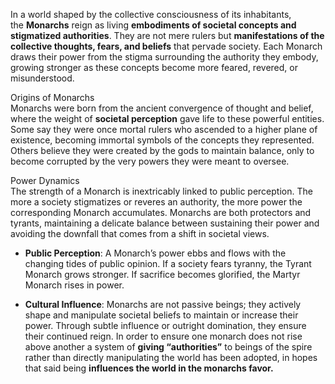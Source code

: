 In a world shaped by the collective consciousness of its inhabitants, the **Monarchs** reign as living **embodiments of societal concepts and stigmatized authorities**. They are not mere rulers but **manifestations of the collective thoughts, fears, and beliefs** that pervade society. Each Monarch draws their power from the stigma surrounding the authority they embody, growing stronger as these concepts become more feared, revered, or misunderstood.

Origins of Monarchs  
Monarchs were born from the ancient convergence of thought and belief, where the weight of **societal perception** gave life to these powerful entities. Some say they were once mortal rulers who ascended to a higher plane of existence, becoming immortal symbols of the concepts they represented. Others believe they were created by the gods to maintain balance, only to become corrupted by the very powers they were meant to oversee.

Power Dynamics  
The strength of a Monarch is inextricably linked to public perception. The more a society stigmatizes or reveres an authority, the more power the corresponding Monarch accumulates. Monarchs are both protectors and tyrants, maintaining a delicate balance between sustaining their power and avoiding the downfall that comes from a shift in societal views.

- **Public Perception**: A Monarch’s power ebbs and flows with the changing tides of public opinion. If a society fears tyranny, the Tyrant Monarch grows stronger. If sacrifice becomes glorified, the Martyr Monarch rises in power.
    
- **Cultural Influence**: Monarchs are not passive beings; they actively shape and manipulate societal beliefs to maintain or increase their power. Through subtle influence or outright domination, they ensure their continued reign. In order to ensure one monarch does not rise above another a system of **giving “authorities”** to beings of the spire rather than directly manipulating the world has been adopted, in hopes that said being **influences the world in the monarchs favor.**
